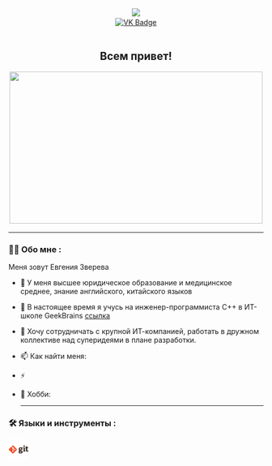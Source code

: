<div id="header" align="center"><img src="https://media.giphy.com/media/dWxO36Jzd6bTSt5dIY/giphy.gif" width="100"/></div
  
<div id="badges">
  <a href="https://vk.com/evadream7">
    <div id="header" align="center"><img src="https://img.shields.io/badge/VK-blue?style=for-the-badge&logo=VK&logoColor=white" alt="VK Badge" width="70"/>
  </a>
</div> 
  
 <div id="header" align="center"><img src="https://komarev.com/ghpvc/?username=Evgga&style=for-the-badge&color=blueviolet" alt=""/>
   
   ## Всем привет!
   
  <div align="center">
  <img src="https://media.giphy.com/media/Uv1ocOCpjNRDc3vZse/giphy.gif" width="500" height="300"/>
</div> 
   
   ---

  <div align="left">
    
   ### :woman_technologist: Обо мне :
   
   Меня зовут Евгения Зверева

- 🔭 У меня высшее юридическое образование и медицинское среднее, знание английского, китайского языков
- 🌱 В настоящее время я учусь на инженер-программиста С++ в ИТ-школе GeekBrains [ссылка](https://gb.ru/)
- 👯 Хочу сотрудничать с крупной ИТ-компанией, работать в дружном коллективе над суперидеями в плане разработки.
- 📫 Как найти меня:
- ⚡
- :seedling: Хобби:

  ---

### :hammer_and_wrench: Языки и инструменты :
    
  <img src="https://github.com/devicons/devicon/blob/master/icons/git/git-original-wordmark.svg" title="Git" alt="Git" width="40" height="40"/>&nbsp;
    </div>
